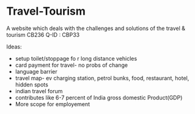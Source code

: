 # Travel-Tourism
A website which deals with the challenges and solutions of the travel &amp; tourism
CB236
Q-ID : CBP33

Ideas:
 - setup toilet/stoppage fo r long distance vehicles 
 - card payment for travel- no probs of change
 - language barrier
 - travel map- ev charging station, petrol bunks, food, restaurant, hotel, hidden spots
 - indian travel forum
 - contributes like 6-7 percent of India gross domestic Product(GDP)
 - More scope for employement


